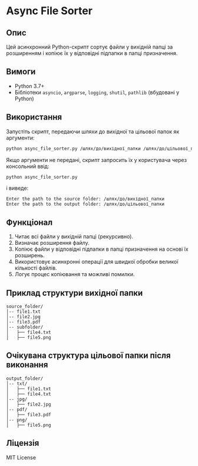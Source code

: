 # Async File Sorter

## Опис

Цей асинхронний Python-скрипт сортує файли у вихідній папці за розширенням і копіює їх у відповідні підпапки в папці призначення.

## Вимоги

- Python 3.7+
- Бібліотеки `asyncio`, `argparse`, `logging`, `shutil`, `pathlib` (вбудовані у Python)

## Використання

Запустіть скрипт, передаючи шляхи до вихідної та цільової папок як аргументи:

```sh
python async_file_sorter.py /шлях/до/вихідної_папки /шлях/до/цільової_папки
```

Якщо аргументи не передані, скрипт запросить їх у користувача через консольний ввід:

```sh
python async_file_sorter.py
```

і виведе:

```
Enter the path to the source folder: /шлях/до/вихідної_папки
Enter the path to the output folder: /шлях/до/цільової_папки
```

## Функціонал

1. Читає всі файли у вихідній папці (рекурсивно).
2. Визначає розширення файлу.
3. Копіює файли у відповідні підпапки в папці призначення на основі їх розширень.
4. Використовує асинхронні операції для швидкої обробки великої кількості файлів.
5. Логує процес копіювання та можливі помилки.

## Приклад структури вихідної папки

```
source_folder/
│-- file1.txt
│-- file2.jpg
│-- file3.pdf
│-- subfolder/
│   ├── file4.txt
│   ├── file5.png
```

## Очікувана структура цільової папки після виконання

```
output_folder/
│-- txt/
│   ├── file1.txt
│   ├── file4.txt
│-- jpg/
│   ├── file2.jpg
│-- pdf/
│   ├── file3.pdf
│-- png/
│   ├── file5.png
```

## Ліцензія
MIT License

